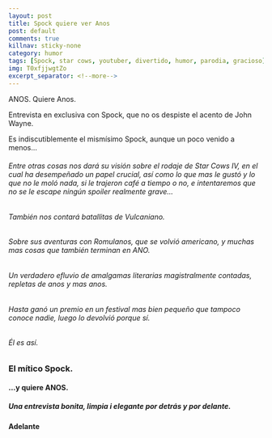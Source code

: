 ```yaml
---
layout: post
title: Spock quiere ver Anos
post: default
comments: true
killnav: sticky-none
category: humor
tags: [Spock, star cows, youtuber, divertido, humor, parodia, gracioso]
img: T0xfjjwgtZo
excerpt_separator: <!--more-->
---
```


ANOS. Quiere Anos.

Entrevista en exclusiva con Spock, que no os despiste el acento de John Wayne.

Es indiscutiblemente el mismísimo Spock, aunque un poco venido a menos...

<!--more-->


###### Entre otras cosas nos dará su visión sobre el rodaje de Star Cows IV, en el cual ha desempeñado un papel crucial, así como lo que mas le gustó y lo que no le moló nada, si le trajeron café a tiempo o no, e intentaremos que no se le escape ningún spoiler realmente grave...

###### También nos contará batallitas de Vulcaniano.

###### Sobre sus aventuras con Romulanos, que se volvió americano, y muchas mas cosas que también terminan en ANO.

###### Un verdadero efluvio de amalgamas literarias magistralmente contadas, repletas de anos y mas anos.

###### Hasta ganó un premio en un festival mas bien pequeño que tampoco conoce nadie, luego lo devolvió porque sí.

###### Él es así.

### El mítico Spock. 

#### ...y quiere ANOS.

##### Una entrevista bonita, limpia i elegante por detrás y por delante.

#### Adelante